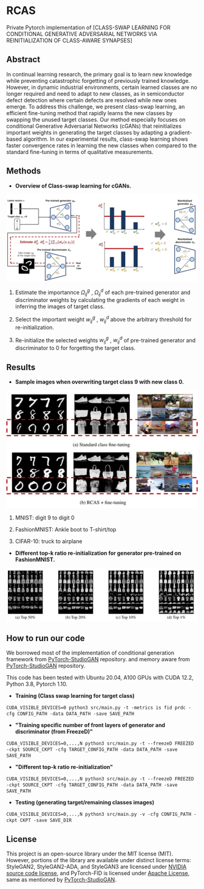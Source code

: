 # RCAS
Private Pytorch implementation of [CLASS-SWAP LEARNING FOR CONDITIONAL GENERATIVE ADVERSARIAL NETWORKS VIA REINITIALIZATION OF CLASS-AWARE SYNAPSES]


## Abstract
In continual learning research, the primary goal is to learn new knowledge while preventing catastrophic forgetting of previously trained knowledge. However, in dynamic industrial environments, certain learned classes are no longer required and need to adapt to new classes, as in semiconductor defect detection where certain defects are resolved while new ones emerge. To address this challenge, we present class-swap learning, an efficient fine-tuning method that rapidly learns the new classes by swapping the unused target classes. Our method especially focuses on conditional Generative Adversarial Networks (cGANs) that reinitializes important weights in generating the target classes by adapting a gradient-based algorithm. In our experimental results, class-swap learning shows faster convergence rates in learning the new classes when compared to the standard fine-tuning in terms of qualitative measurements.

## Methods
- **Overview of Class-swap learning for cGANs.**
<img src=https://github.com/mshdjren/RCAS/blob/master/figures/main_figure.jpg>

 1) Estimate the importannce $\Omega_{ij}^{g}$ , $\Omega_{ij}^{d}$ of each pre-trained generator and discriminator weights by calculating the gradients of each weight in inferring the images of target class.

 2) Select the important weight $w_{ij}^{g}$ , $w_{ij}^{d}$ above the arbitrary threshold for re-initialization.
  
 3) Re-initialize the selected weights $w_{ij}^{g}$ , $w_{ij}^{d}$ of pre-trained generator and discriminator to 0 for forgetting the target class.

## Results
- **Sample images when overwriting target class 9 with new class 0.**
<img src=https://github.com/mshdjren/RCAS/blob/master/figures/figure_sample.jpg>

  1) MNIST: digit 9 to digit 0

  2) FashionMNIST: Ankle boot to T-shirt/top

  3) CIFAR-10: truck to airplane

- **Different top-k ratio re-initialization for generator pre-trained on FashionMNIST.**
<img src=https://github.com/mshdjren/RCAS/blob/master/figures/figure_top_ratio.jpg>

## How to run our code
We borrowed most of the implementation of conditional generation framework from [PyTorch-StudioGAN](https://github.com/POSTECH-CVLab/PyTorch-StudioGAN) repository.
and memory aware from [PyTorch-StudioGAN](https://github.com/POSTECH-CVLab/PyTorch-StudioGAN) repository.

This code has been tested with Ubuntu 20.04, A100 GPUs with CUDA 12.2, Python 3.8, Pytorch 1.10.

- **Training (Class swap learning for target class)**
````
CUDA_VISIBLE_DEVICES=0 python3 src/main.py -t -metrics is fid prdc -cfg CONFIG_PATH -data DATA_PATH -save SAVE_PATH
````
- **"Training specific number of front layers of generator and discriminator (from FreezeD)"**
````
CUDA_VISIBLE_DEVICES=0,...,N python3 src/main.py -t --freezeD FREEZED -ckpt SOURCE_CKPT -cfg TARGET_CONFIG_PATH -data DATA_PATH -save SAVE_PATH
````
- **"Different top-k ratio re-initialization"**
````
CUDA_VISIBLE_DEVICES=0,...,N python3 src/main.py -t --freezeD FREEZED -ckpt SOURCE_CKPT -cfg TARGET_CONFIG_PATH -data DATA_PATH -save SAVE_PATH
````
- **Testing (generating target/remaining classes images)**
````
CUDA_VISIBLE_DEVICES=0,...,N python3 src/main.py -v -cfg CONFIG_PATH -ckpt CKPT -save SAVE_DIR
````

## License
This project is an open-source library under the MIT license (MIT). However, portions of the library are available under distinct license terms: StyleGAN2, StyleGAN2-ADA, and StyleGAN3 are licensed under [NVIDIA source code license](https://github.com/POSTECH-CVLab/PyTorch-StudioGAN/blob/master/LICENSE-NVIDIA), and PyTorch-FID is licensed under [Apache License](https://github.com/POSTECH-CVLab/PyTorch-StudioGAN/blob/master/src/metrics/fid.py), same as mentioned by [PyTorch-StudioGAN](https://github.com/POSTECH-CVLab/PyTorch-StudioGAN). 
